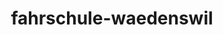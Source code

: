 ---
_schema: default
title: fahrschule-waedenswil
seo:
  description: "Mit der Fahrschule Loyal Wädenswil auf direktem Weg zum Führerschein: Termine einfach online buchen, Coole Fahrlehrer:innen. Jetzt anmelden!"
  title: Fahrschule in Wädenswil | Schnell zum Führerschein
  keywords:
    - taxi wädenswil
    - parkplatz bahnhof wädenswil
  openGraph:
    title: Fahrschule in Wädenswil | Schnell zum Führerschein
    description: "Mit der Fahrschule Loyal Wädenswil auf direktem Weg zum Führerschein: Termine einfach online buchen, Coole Fahrlehrer:innen. Jetzt anmelden!"
    url: https://www.fahrschuleloyal.ch/fahrschule-waedenswil
    type: website
    images:
      url: https://www.fahrschuleloyal.ch/loyal.logo.cdr.svg
  canonical: https://www.fahrschuleloyal.ch/fahrschule-waedenswil
  metadatabase: https://www.fahrschuleloyal.ch/fahrschule-waedenswil
seo_blocks:
  category: "Fahrschule Wädenswil"
  data:
    image:
      image_path: "/close-up-view-driving-instructor-holding-checklist-while-background-female-student-steering-driving-car_shrink.webp"
      alt_text: "traffic cones line up along sunlit asphalt road"
    upperparagraph: "Willkommen bei der Fahrschule Loyal in Wädenswil! Unsere Fahrschule bietet dir eine angenehme und stressfreie Fahrausbildung, begleitet von erfahrenen Fahrlehrer:innen, die sich individuell auf deine Bedürfnisse einstellen. Viele Fahrschüler:innen aus Wädenswil haben bereits erfolgreich mit uns ihre Fahrprüfung bestanden. Jetzt bist du dran!"
    lowerparagraph: ""
  sections:
    - title: "Fahrstunden in Wädenswil – ab 59.-!"
      text: "Starte deine Fahrausbildung in Wädenswil mit einer unverbindlichen Probestunde für nur 59 Schweizer Franken. Diese bietet dir die Möglichkeit, uns kennenzulernen und einen ersten Eindruck von unserer professionellen Betreuung zu gewinnen. Unsere erfahrenen Fahrlehrer:innen begleiten dich geduldig und sorgen dafür, dass du dich von Anfang an wohlfühlst."
    - title: "Dein Weg zum Führerschein in Wädenswil"
      text: "Unsere Fahrschule bietet dir nicht nur praktische Fahrstunden, sondern auch wichtige Kurse wie Verkehrskunde und Nothelfer. Diese ergänzen deine Ausbildung und bereiten dich optimal auf die Theorie- und Praxisprüfungen vor. Mit uns an deiner Seite erlernst du das Fahren sicher und selbstbewusst in einer entspannten Atmosphäre."
    - title: "Jetzt anmelden und losfahren!"
      text: "Die Anmeldung bei der Fahrschule Loyal in Wädenswil ist ganz unkompliziert – online oder telefonisch. Unser engagiertes Team hilft dir bei allen Fragen und erstellt mit dir gemeinsam deinen individuellen Ausbildungsplan. Starte noch heute und mache den ersten Schritt auf deinem Weg zum Führerausweis!"
contact_block:
  questionText: "Hast du Fragen oder benötigst du weitere Informationen?"
  welcomeText: "Wir freuen uns auf deine Kontaktaufnahme."
  phone: "+41 78 800 90 91"
  mail: "info@fahrschuleloyal.ch"
---